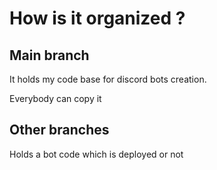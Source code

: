 # How is it organized ?

## Main branch

It holds my code base for discord bots creation.

Everybody can copy it

## Other branches

Holds a bot code which is deployed or not
